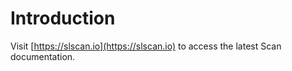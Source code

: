 # Introduction

Visit [https://slscan.io](https://slscan.io) to access the latest Scan documentation.
